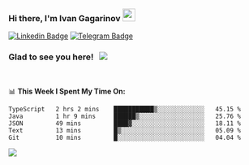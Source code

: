 ### Hi there, I'm Ivan Gagarinov <img src="https://media.giphy.com/media/hvRJCLFzcasrR4ia7z/giphy.gif" width="25px">

[![Linkedin Badge](https://img.shields.io/badge/-LinkedIn-0e76a8?style=flat-square&logo=Linkedin&logoColor=white)](https://linkedin.com/in/ivan-gagarinov-142ba3141/)
[![Telegram Badge](https://img.shields.io/badge/-Telegram-0088cc?style=flat-square&logo=Telegram&logoColor=white)](https://t.me/igagarinov)

### Glad to see you here! &nbsp; ![](https://visitor-badge.glitch.me/badge?page_id=dzencot.dzencot)

</br>

📊 **This Week I Spent My Time On:**
<!--START_SECTION:waka-->
```text
TypeScript   2 hrs 2 mins    ███████████▒░░░░░░░░░░░░░   45.15 % 
Java         1 hr 9 mins     ██████▒░░░░░░░░░░░░░░░░░░   25.76 % 
JSON         49 mins         ████▓░░░░░░░░░░░░░░░░░░░░   18.11 % 
Text         13 mins         █▒░░░░░░░░░░░░░░░░░░░░░░░   05.09 % 
Git          10 mins         █░░░░░░░░░░░░░░░░░░░░░░░░   04.04 % 
```
<!--END_SECTION:waka-->

[![](https://github-readme-stats.vercel.app/api?username=dzencot&theme=gruvbox)](https://github.com/dzencot)
